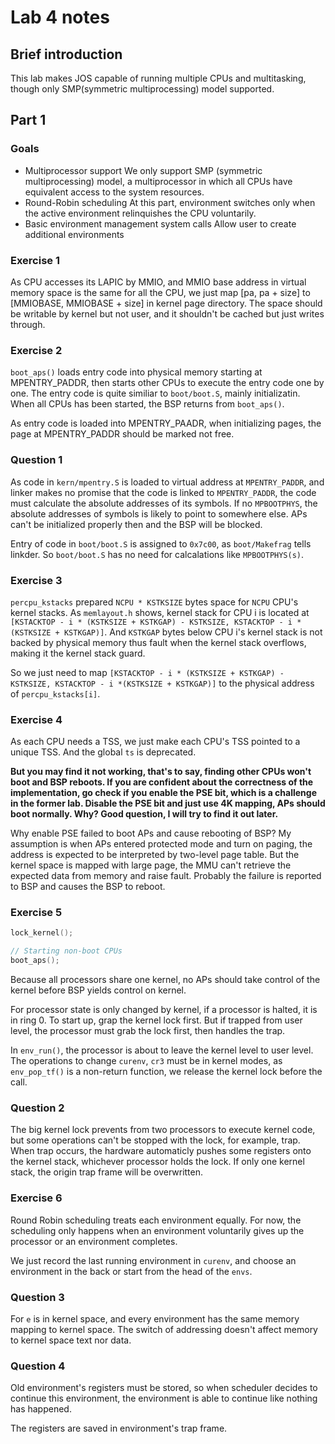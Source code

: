 # Lab 4 notes

## Brief introduction

This lab makes JOS capable of running multiple CPUs and multitasking, though only SMP(symmetric multiprocessing) model supported.  

## Part 1

### Goals

* Multiprocessor support
    We only support SMP (symmetric multiprocessing) model, a multiprocessor in which all CPUs have equivalent access to the system resources.
* Round-Robin scheduling
    At this part, environment switches only when the active environment relinquishes the CPU voluntarily.
* Basic environment management system calls
    Allow user to create additional environments

### Exercise 1

As CPU accesses its LAPIC by MMIO, and MMIO base address in virtual memory space is the same for all the CPU, we just map [pa, pa + size] to [MMIOBASE, MMIOBASE + size] in kernel page directory. The space should be writable by kernel but not user, and it shouldn't be cached but just writes through.

### Exercise 2

`boot_aps()` loads entry code into physical memory starting at MPENTRY_PADDR, then starts other CPUs to execute the entry code one by one. 
The entry code is quite similiar to `boot/boot.S`, mainly initializatin. 
When all CPUs has been started, the BSP returns from `boot_aps()`.

As entry code is loaded into MPENTRY_PAADR, when initializing pages, the page at MPENTRY_PADDR should be marked not free.

### Question 1

As code in `kern/mpentry.S` is loaded to virtual address at `MPENTRY_PADDR`, and linker makes no promise that the code is linked to `MPENTRY_PADDR`, the code must calculate the absolute addresses of its symbols. 
If no `MPBOOTPHYS`, the absolute addresses of symbols is likely to point to somewhere else. APs can't be initialized properly then and the BSP will be blocked.

Entry of code in `boot/boot.S` is assigned to `0x7c00`, as `boot/Makefrag` tells linkder. So `boot/boot.S` has no need for calcalations like `MPBOOTPHYS(s)`.

### Exercise 3

`percpu_kstacks` prepared `NCPU * KSTKSIZE` bytes space for `NCPU` CPU's kernel stacks. 
As `memlayout.h` shows, kernel stack for CPU i is located at `[KSTACKTOP - i * (KSTKSIZE + KSTKGAP) - KSTKSIZE, KSTACKTOP - i *(KSTKSIZE + KSTKGAP)]`. And `KSTKGAP` bytes below CPU i's kernel stack is not backed by physical memory thus fault when the kernel stack overflows, making it the kernel stack guard.

So we just need to map `[KSTACKTOP - i * (KSTKSIZE + KSTKGAP) - KSTKSIZE, KSTACKTOP - i *(KSTKSIZE + KSTKGAP)]` to the physical address of `percpu_kstacks[i]`.

### Exercise 4

As each CPU needs a TSS, we just make each CPU's TSS pointed to a unique TSS. And the global `ts` is deprecated.

__But you may find it not working, that's to say, finding other CPUs won't boot and BSP reboots. If you are confident about the correctness of the implementation, go check if you enable the PSE bit, which is a challenge in the former lab. Disable the PSE bit and just use 4K mapping, APs should boot normally. Why? Good question, I will try to find it out later.__

Why enable PSE failed to boot APs and cause rebooting of BSP? My assumption is when APs entered protected mode and turn on paging, the address is expected to be interpreted by two-level page table. But the kernel space is mapped with large page, the MMU can't retrieve the expected data from memory and raise fault. Probably the failure is reported to BSP and causes the BSP to reboot.

### Exercise 5

```C
lock_kernel();

// Starting non-boot CPUs
boot_aps();
```

Because all processors share one kernel, no APs should take control of the kernel before BSP yields control on kernel. 

For processor state is only changed by kernel, if a processor is halted, it is in ring 0. To start up, grap the kernel lock first.
But if trapped from user level, the processor must grab the lock first, then handles the trap.

In `env_run()`, the processor is about to leave the kernel level to user level. 
The operations to change `curenv`, `cr3` must be in kernel modes, as `env_pop_tf()` is a non-return function, we release the kernel lock before the call.

### Question 2

The big kernel lock prevents from two processors to execute kernel code, but some operations can't be stopped with the lock, for example, trap. When trap occurs, the hardware automaticly pushes some registers onto the kernel stack, whichever processor holds the lock. If only one kernel stack, the origin trap frame will be overwritten.

### Exercise 6

Round Robin scheduling treats each environment equally. For now, the scheduling only happens when an environment voluntarily gives up the processor or an environment completes.

We just record the last running environment in `curenv`, and choose an environment in the back or start from the head of the `envs`.

### Question 3

For `e` is in kernel space, and every environment has the same memory mapping to kernel space. The switch of addressing doesn't affect memory to kernel space text nor data.

### Question 4

Old environment's registers must be stored, so when scheduler decides to continue this environment, the environment is able to continue like nothing has happened.

The registers are saved in environment's trap frame.

